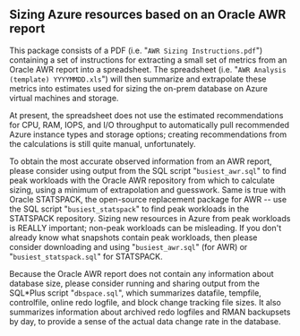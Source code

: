 ## Sizing Azure resources based on an Oracle AWR report

This package consists of a PDF (i.e. "`AWR Sizing Instructions.pdf`") containing a set of instructions for extracting a small set of metrics from an Oracle AWR report into a spreadsheet.  The spreadsheet (i.e. "`AWR Analysis (template) YYYYMMDD.xls`") will then summarize and extrapolate these metrics into estimates used for sizing the on-prem database on Azure virtual machines and storage.

At present, the spreadsheet does not use the estimated recommendations for CPU, RAM, IOPS, and I/O throughput to automatically pull recommended Azure instance types and storage options;  creating recommendations from the calculations is still quite manual, unfortunately.

To obtain the most accurate observed information from an AWR report, please consider using output from the SQL script "`busiest_awr.sql`" to find peak workloads with the Oracle AWR repository from which to calculate sizing, using a minimum of extrapolation and guesswork.  Same is true with Oracle STATSPACK, the open-source replacement package for AWR -- use the SQL script "`busiest_statspack`" to find peak workloads in the STATSPACK repository.  Sizing new resources in Azure from peak workloads is REALLY important;  non-peak workloads can be misleading.  If you don't already know what snapshots contain peak workloads, then please consider downloading and using "`busiest_awr.sql`" (for AWR) or "`busiest_statspack.sql`" for STATSPACK.

Because the Oracle AWR report does not contain any information about database size, please consider running and sharing output from the SQL\*Plus script "`dbspace.sql`", which summarizes datafile, tempfile, controlfile, online redo logfile, and block change tracking file sizes.  It also summarizes information about archived redo logfiles and RMAN backupsets by day, to provide a sense of the actual data change rate in the database.

